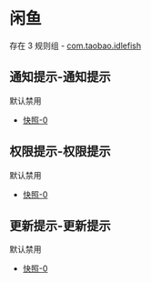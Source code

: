 # 闲鱼

存在 3 规则组 - [com.taobao.idlefish](/src/apps/com.taobao.idlefish.ts)

## 通知提示-通知提示

默认禁用

- [快照-0](https://i.gkd.li/import/13538351)

## 权限提示-权限提示

默认禁用

- [快照-0](https://i.gkd.li/import/13620277)

## 更新提示-更新提示

默认禁用

- [快照-0](https://i.gkd.li/import/13832272)
